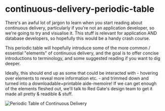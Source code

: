 continuous-delivery-periodic-table
==================================
There's an awful lot of jargon to learn when you start reading about continuous delivery, particularly if you're not an application developer, so we're going to try and visualise it. This stuff is relevant for application AND database developers, so hopefully this would be a handy crash course.

This periodic table will hopefully introduce some of the more common / essential "elements" of continuous delivery, and the goal is to offer concise introductions to terminology, and some suggested reading if you want to dig deeper.

Ideally, this should end up as some that could be interacted with - hovering over elements to reveal more information etc. - and trimmed down and turned into a downloadable+printable aide-memoire! If we can get enough of the elements fleshed out, we'll talk to Red Gate's design team to get it made all pretty & readible & stuff.

<img src="https://github.com/red-gate/continuous-delivery-periodic-table/blob/master/Assets/CDPeriodicTable.PNG" alt="Periodic Table of Continuous Delivery">
